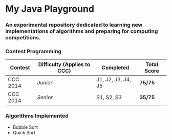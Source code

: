 # My Java Playground
### An experimental repository dedicated to learning new implementations of algorithms and preparing for computing competitions.

### Contest Programming

| Contest  | Difficulty (Applies to CCC) | Completed | Total Score |
| -------- | --------------------------- | --------- | ----------- |
CCC 2014 | *Junior* | J1, J2, J3, J4, J5 | **75/75**
CCC 2014 | *Senior* | S1, S2, S3 | **35/75**

### Algorithms Implemented
- Bubble Sort
- Quick Sort
